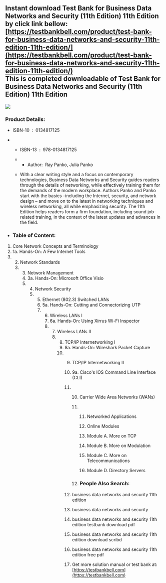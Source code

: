 Instant download **Test Bank for Business Data Networks and Security (11th Edition) 11th Edition** by click link bellow:  
[https://testbankbell.com/product/test-bank-for-business-data-networks-and-security-11th-edition-11th-edition/](https://testbankbell.com/product/test-bank-for-business-data-networks-and-security-11th-edition-11th-edition/)  
This is completed downloadable of Test Bank for Business Data Networks and Security (11th Edition) 11th Edition
---------------------------------------------------------------------------------------------------------------


![](https://testbankbell.com/wp-content/uploads/2023/05/61IfYuXVWDL._SX402_BO1204203200_.jpg)
### Product Details:


* ISBN-10 ‏ : ‎ 0134817125
* * ISBN-13 ‏ : ‎ 978-0134817125
  * * Author:  Ray Panko, Julia Panko
   
  * With a clear writing style and a focus on contemporary technologies, Business Data Networks and Security guides readers through the details of networking, while effectively training them for the demands of the modern workplace. Authors Panko and Panko start with the basics –including the Internet, security, and network design – and move on to the latest in networking techniques and wireless networking, all while emphasizing security. The 11th Edition helps readers form a firm foundation, including sound job-related training, in the context of the latest updates and advances in the field.
 
* ### Table of Content:

1. Core Network Concepts and Terminology
2. 1a. Hands-On: A Few Internet Tools
3. 2. Network Standards
   3. 3. Network Management
      4. 3a. Hands-On: Microsoft Office Visio
      5. 4. Network Security
         5. 5. Ethernet (802.3) Switched LANs
            6. 5a. Hands-On: Cutting and Connectorizing UTP
            7. 6. Wireless LANs I
               7. 6a. Hands-On: Using Xirrus Wi-Fi Inspector
               8. 7. Wireless LANs II
                  8. 8. TCP/IP Internetworking I
                     9. 8a. Hands-On: Wireshark Packet Capture
                     10. 9. TCP/IP Internetworking II
                         10. 9a. Cisco's IOS Command Line Interface (CLI)
                         11. 10. Carrier Wide Area Networks (WANs)
                             11. 11. Networked Applications
                                
                                 12. Online Modules
                                 13. Module A. More on TCP
                                 14. Module B. More on Modulation
                                 15. Module C. More on Telecommunications
                                 16. Module D. Directory Servers
                                
                             12. ### People Also Search:
                            
                         12. business data networks and security 11th edition
                        
                         13. business data networks and security
                        
                         14. business data networks and security 11th edition testbank download pdf
                        
                         15. business data networks and security 11th edition download scribd
                        
                         16. business data networks and security 11th edition free pdf
                         17.  Get more solution manual or test bank at: [https://testbankbell.com](https://testbankbell.com)
